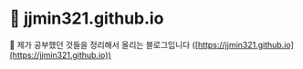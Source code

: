 # 📮 jjmin321.github.io
📁 제가 공부했던 것들을 정리해서 올리는 블로그입니다
([https://jjmin321.github.io](https://jjmin321.github.io))






















